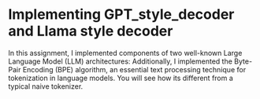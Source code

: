 # Implementing GPT_style_decoder and Llama style decoder
In this assignment, I implemented components of two well-known Large Language Model (LLM) architectures:  Additionally, I implemented the Byte-Pair Encoding (BPE) algorithm, an essential text processing technique for tokenization in language models. You will see how its different from a typical naive tokenizer.
